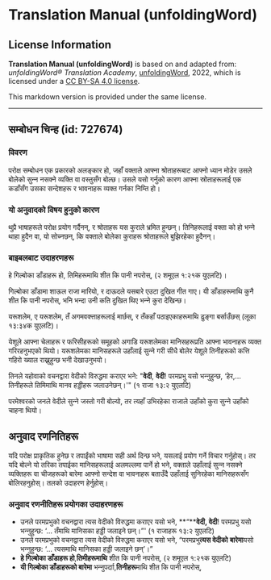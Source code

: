 # Translation Manual (unfoldingWord)

## License Information

**Translation Manual (unfoldingWord)** is based on and adapted from: _unfoldingWord® Translation Academy_, [unfoldingWord](https://unfoldingword.org/utw), 2022, which is licensed under a [CC BY-SA 4.0 license](https://creativecommons.org/licenses/by-sa/4.0/legalcode.en).

This markdown version is provided under the same license.



--------------------------------

## सम्बोधन चिन्ह (id: 727674)

### विवरण

परोक्ष सम्बोधन एक प्रकारको अलङ्‍कार हो, जहाँ वक्ताले आफ्ना श्रोताहरूबाट आफ्नो ध्यान मोडेर उसले बोलेको सुन्‍न नसक्ने व्यक्ति वा वस्तुसँग बोल्छ। उसले यसो गर्नुको कारण आफ्ना स्रोताहरूलाई एक कडाँसँग उसका सन्देशहरू र भावनाहरू व्यक्त गर्नका निम्ति हो।

### यो अनुवादको विषय हुनुको कारण

थुप्रै भाषाहरूले परोक्ष प्रयोग गर्दैनन्, र श्रोताहरू यस कुराले भ्रमित हुन्छन्। तिनिहरूलाई वक्ता को हो भन्‍ने थाहा हुदैन वा, यो सोच्नछन्, कि वक्ताले बोलेका कुराहरू श्रोताहरूले बुझिरहेका हुदैनन्।

### बाइबलबाट उदाहरणहरू

हे गिल्बोका डाँडाहरू हो, तिमिहरूमाथि शीत कि पानी नपरोस्, (२ शमूएल १:२१क युएलटि)।

गिल्बोका डाँडामा शाऊल राजा मारियो, र दाऊदले यसबारे एउटा दुखित गीत गाए। यी डाँडाहरूमाथि कुनै शीत कि पानी नपरोस्, भनि भन्दा उनी कति दुखित थिए भन्‍ने कुरा देखिन्छ।

यरूशलेम, ए यरूशलेम, तँ अगमवक्त्ताहरूलाई मार्छस्, र तँकहाँ पठाइएकाहरूमाथि ढुङ्गा बर्साउँछस् (लूका १३:३४क युएलटि)।

येशूले आफ्ना चेलाहरू र फरिसीहरूको समूहको अगाडि यरूशलेमका मानिसहरूप्रति आफ्ना भावनाहरू व्यक्त गरिरहनुभएको थियो। यरूशलेमका मानिसहरूले उहाँलाई सुन्‍ने गरी सीधै बोलेर येशूले तिनीहरूको कत्ति गहिरो ख्याल राख्नुहुन्छ भनी देखाउनुभयो।

तिनले यहोवाको वचनद्वारा वेदीको विरुद्धमा कराएर भने: "**वेदी**, **वेदी**! परमप्रभु यसो भन्‍नुहुन्‍छ, ‘हेर,…तिनीहरूले तिमिमाथि मानव हड्डीहरू जलाउनेछन्।'" (१ राजा १३:२ युएलटि)

परमेश्‍वरको जनले वेदीले सुन्‍ने जस्तो गरी बोल्‍यो, तर त्यहाँ उभिरहेका राजाले उहाँको कुरा सुन्‍ने उहाँको चाहना थियो।

अनुवाद रणनितिहरू
----------------

यदि परोक्ष प्राकृतिक हुनेछ र तपाईंको भाषामा सही अर्थ दिन्छ भने, यसलाई प्रयोग गर्ने विचार गर्नुहोस्। तर यदि बोल्ने यो तरिका तपाईका मानिसहरूलाई अलमल्लमा पार्ने हो भने, वक्ताले उहाँलाई सुन्‍न नसक्ने व्यक्तिहरू वा चीजहरूको बारेमा आफ्नो सन्देश वा भावनाहरू बताउँदै उहाँलाई सुनिरहेका मानिसहरूसँग बोलिरहनुहोस्। तलको उदाहरण हेर्नुहोस्।

### अनुवाद रणनीतिहरू प्रयोगका उदाहरणहरू

* उनले परमप्रभुको वचनद्वारा त्‍यस वेदीको विरुद्धमा कराएर यसो भने, \*\*“\*\***वेदी, वेदी**! परमप्रभु यसो भन्‍नुहुन्‍छ: ‘… तँमाथि मानिसका हड्डी जलाइने छन्‌।”' (१ राजाहरू १३:२ युएलटि)
* उनले परमप्रभुको वचनद्वारा त्‍यस वेदीको विरुद्धमा कराएर यसो भने, “परमप्रभु**त्‍यस वेदीको** **बारेमा**यसो भन्‍नुहुन्‍छ: ‘… त्यसमाथि मानिसका हड्डी जलाइने छन्‌’।”
* **हे गिल्‍बोका डाँडाहरू हो**,**तिमीहरूमाथि** शीत कि पानी नपरोस्, (२ शमूएल १:२१क युएलटि)
* **यी गिल्‍बोका डाँडाहरूको बारेमा** भन्‍नुपर्दाा,**तिनीहरू**माथि शीत कि पानी नपरोस्,


